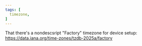 ```yaml
---
tags: [
  timezone,
]
---
```

That there's a nondescsript "Factory" timezone for device setup: https://data.iana.org/time-zones/tzdb-2025a/factory
